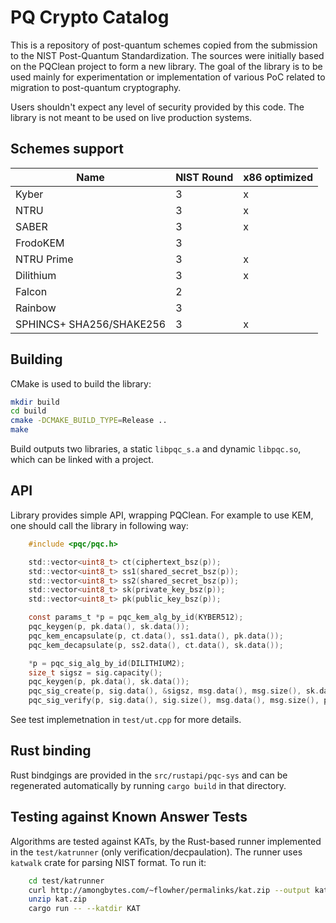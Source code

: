 # PQ Crypto Catalog

This is a repository of post-quantum schemes copied from the submission to the NIST Post-Quantum Standardization. The sources were initially based on the PQClean project to form a new library. The goal of the library is to be used mainly for experimentation or implementation of various PoC related to migration to post-quantum cryptography.

Users shouldn't expect any level of security provided by this code. The library is not meant to be used on live production systems.

## Schemes support

| Name                     | NIST Round | x86 optimized |
|--------------------------|------------|---------------|
| Kyber                    | 3          |  x |
| NTRU                     | 3          |  x |
| SABER                    | 3          |  x |
| FrodoKEM                 | 3          |    |
| NTRU Prime               | 3          |  x |
| Dilithium                | 3          |  x |
| Falcon                   | 2          |    |
| Rainbow                  | 3          |    |
| SPHINCS+ SHA256/SHAKE256 | 3          |  x |

## Building

CMake is used to build the library:

```bash
mkdir build
cd build
cmake -DCMAKE_BUILD_TYPE=Release ..
make
```

Build outputs two libraries, a static ``libpqc_s.a`` and dynamic ``libpqc.so``, which can be linked with a project.

## API

Library provides simple API, wrapping PQClean. For example to use KEM, one should call the library in following way:
```c
    #include <pqc/pqc.h>

    std::vector<uint8_t> ct(ciphertext_bsz(p));
    std::vector<uint8_t> ss1(shared_secret_bsz(p));
    std::vector<uint8_t> ss2(shared_secret_bsz(p));
    std::vector<uint8_t> sk(private_key_bsz(p));
    std::vector<uint8_t> pk(public_key_bsz(p));

    const params_t *p = pqc_kem_alg_by_id(KYBER512);
    pqc_keygen(p, pk.data(), sk.data());
    pqc_kem_encapsulate(p, ct.data(), ss1.data(), pk.data());
    pqc_kem_decapsulate(p, ss2.data(), ct.data(), sk.data());

    *p = pqc_sig_alg_by_id(DILITHIUM2);
    size_t sigsz = sig.capacity();
    pqc_keygen(p, pk.data(), sk.data());
    pqc_sig_create(p, sig.data(), &sigsz, msg.data(), msg.size(), sk.data());
    pqc_sig_verify(p, sig.data(), sig.size(), msg.data(), msg.size(), pk.data());
```

See test implemetnation in ``test/ut.cpp`` for more details.

## Rust binding

Rust bindgings are provided in the ``src/rustapi/pqc-sys`` and can be regenerated automatically by running ``cargo build`` in that directory.

## Testing against Known Answer Tests

Algorithms are tested against KATs, by the Rust-based runner implemented in the ``test/katrunner`` (only verification/decpaulation). The runner uses ``katwalk`` crate for parsing NIST format. To run it:

```bash
    cd test/katrunner
    curl http://amongbytes.com/~flowher/permalinks/kat.zip --output kat.zip
    unzip kat.zip
    cargo run -- --katdir KAT

```
